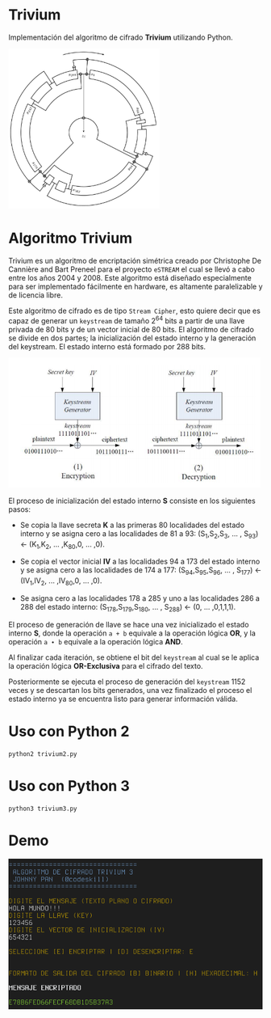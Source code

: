 # Trivium

Implementación del algoritmo de cifrado **Trivium** utilizando Python.

<img src="trivium.png" alt="Diagrama de Trivium" width="300"/>

# Algoritmo Trivium

Trivium es un algoritmo de encriptación simétrica creado por Christophe De Cannière and Bart Preneel para el proyecto `eSTREAM` el cual se llevó a cabo entre los años 2004 y 2008. Este algoritmo está diseñado especialmente para ser implementado fácilmente en hardware, es altamente paralelizable y de licencia libre.

Este algoritmo de cifrado es de tipo `Stream Cipher`, esto quiere decir que es capaz de generar un `keystream` de tamaño 2<sup>64</sup> bits a partir de una llave privada de 80 bits y de un vector inicial de 80 bits. El algoritmo de cifrado se divide en dos partes; la inicialización del estado interno y la generación del keystream. El estado interno está formado por 288 bits.

<img src="stream_cipher.png" alt="Stream Cipher" width="500"/>

El proceso de inicialización del estado interno **S** consiste en los siguientes pasos:

- Se copia la llave secreta **K** a las primeras 80 localidades del estado interno y se asigna cero a las localidades de 81 a 93: 
(S<sub>1</sub>,S<sub>2</sub>,S<sub>3</sub>, ... , S<sub>93</sub>) &#8592; (K<sub>1</sub>,K<sub>2</sub>, ... ,K<sub>80</sub>,0, ... ,0).

- Se copia el vector inicial **IV** a las localidades 94 a 173 del estado interno y se asigna cero a las localidades de 174 a 177: 
(S<sub>94</sub>,S<sub>95</sub>,S<sub>96</sub>, ... , S<sub>177</sub>) &#8592; (IV<sub>1</sub>,IV<sub>2</sub>, ... ,IV<sub>80</sub>,0, ... ,0).

- Se asigna cero a las localidades 178 a 285 y uno a las localidades 286 a 288 del estado interno:
(S<sub>178</sub>,S<sub>179</sub>,S<sub>180</sub>, ... , S<sub>288</sub>) &#8592; (0, ... ,0,1,1,1).

El proceso de generación de llave se hace una vez inicializado el estado interno **S**, donde la operación `a + b` equivale
a la operación lógica **OR**, y la operación `a ∙ b` equivale a la operación lógica **AND**.

Al finalizar cada iteración, se obtiene el bit del `keystream` al cual se le aplica la operación lógica **OR-Exclusiva** para el cifrado del texto.

Posteriormente se ejecuta el proceso de generación del `keystream` 1152 veces y se descartan los bits generados, una vez finalizado el proceso el estado interno ya se
encuentra listo para generar información válida.

# Uso con Python 2

```shell
python2 trivium2.py
```

# Uso con Python 3

```shell
python3 trivium3.py
```
# Demo

<img src="trivium_demo.png" alt="Demo Trivium"/>

